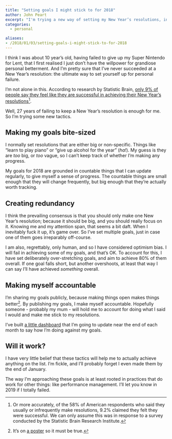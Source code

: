 ```yaml
---
title: "Setting goals I might stick to for 2018"
author: John Peart
excerpt: "I'm trying a new way of setting my New Year’s resolutions, in a probably hopeless attempt to actually stick to them."
categories:
  - personal

aliases:
- /2018/01/03/setting-goals-i-might-stick-to-for-2018
---
```


I think I was about 10 year’s old, having failed to give up my Super Nintendo for Lent, that I first realised I just don’t have the willpower for grandiose personal betterment. And I’m pretty sure that I’ve never succeeded at a New Year’s resolution: the ultimate way to set yourself up for personal failure.

I’m not alone in this. According to research by Statistic Brain, [only 9% of people say they feel like they are successful in achieving their New Year’s resolutions](https://www.forbes.com/sites/dandiamond/2013/01/01/just-8-of-people-achieve-their-new-years-resolutions-heres-how-they-did-it/#6c36703d596b)[^1].

Well, 27 years of failing to keep a New Year’s resolution is enough for me. So I’m trying some new tactics.

## Making my goals bite-sized

I normally set resolutions that are either big or non-specific. Things like “learn to play piano” or “give up alcohol for the year” (*ha!*). My guess is they are *too* big, or *too* vague, so I can’t keep track of whether I’m making any progress.

My goals for 2018 are grounded in countable things that I can update regularly, to give myself a sense of progress. The countable things are small enough that they will change frequently, but big enough that they’re actually worth tracking.

## Creating redundancy

I think the prevailing consensus is that you should only make one New Year’s resolution; because it should be big, and you should really focus on it. Knowing me and my attention span, that seems a bit daft. When I inevitably fuck it up, it’s game over. So I’ve set multiple goals, just in case one of them goes irreparably off-course.

I am also, regrettably, only human, and so I have considered optimism bias. I will fail in achieving some of my goals, and that’s OK. To account for this, I have set deliberately over-stretching goals, and aim to achieve 80% of them overall. If one goal falls short, but another overshoots, at least that way I can say I’ll have achieved *something* overall.

## Making myself accountable

I’m sharing my goals publicly, because making things open makes things better[^2]. By publishing my goals, I make myself accountable. Hopefully someone - probably my mum - will hold me to account for doing what I said I would and make me stick to my resolutions. 

I’ve built [a little dashboard](/goals/) that I’m going to update near the end of each month to say how I’m doing against my goals. 

## Will it work?

I have very little belief that these tactics will help me to actually achieve anything on the list. I’m fickle, and I’ll probably forget I even made them by the end of January. 

The way I’m approaching these goals is at least rooted in practices that do work for other things: like performance management. I’ll let you know in 2019 if I totally failed.

[^1]: Or more accurately, of the 58% of American respondents who said they usually or infrequently make resolutions, 9.2% claimed they felt they were successful. We can only assume this was in response to a survey conducted by the Statistic Brain Research Institute.

[^2]: It’s on [a poster](http://govdesign.tumblr.com/post/142999370698/download-the-poster-make-things-open-it-makes) so it must be true.